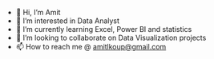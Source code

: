- 👋 Hi, I’m Amit
- 👀 I’m interested in Data Analyst 
- 🌱 I’m currently learning Excel, Power BI and statistics
- 💞️ I’m looking to collaborate on Data Visualization projects
- 📫 How to reach me @ amitlkoup@gmail.com

<!---
amitlkoup/amitlkoup is a ✨ special ✨ repository because its `README.md` (this file) appears on your GitHub profile.
You can click the Preview link to take a look at your changes.
--->

